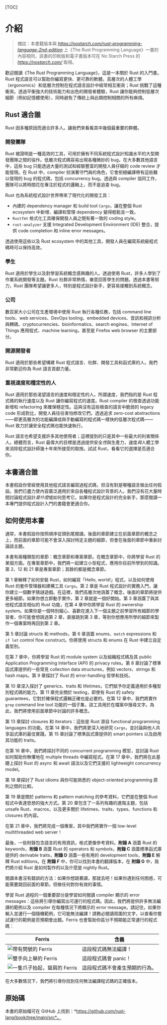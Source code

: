 <!-- DO NOT EDIT THIS FILE.

This file is periodically generated from the content in the `/src/`
directory, so all fixes need to be made in `/src/`.
-->

[TOC]

# 介紹

> 備註：本書籍版本與 *https://nostarch.com/rust-programming-language-2nd-edition* 上《The Rust Programming Language》一書的內容相同，該書的印刷版和電子書版本可在 No Starch Press 的 *https://nostarch.com/* 取得。

歡迎閱讀《The Rust Programming Language》，這是一本關於 Rust 的入門書。Rust 程式語言可以幫助你編寫更快、更可靠的軟體。高層次的人體工學（ergonomics）和低層次控制在程式語言設計中經常相互衝突；Rust 挑戰了這種衝突。透過平衡強大的技術能力和出色的開發者體驗，Rust 讓你能夠控制低層次細節（例如記憶體使用），同時避免了傳統上與此類控制相關的所有麻煩。

## Rust 適合誰

Rust 因多種原因而適合許多人。讓我們來看看其中幾個最重要的群體。

### 開發團隊

Rust 被證明是一種高效的工具，可用於擁有不同系統程式設計知識水平的大型開發團隊之間的協作。低層次程式碼容易出現各種微妙的 bug，在大多數其他語言中，這些 bug 只能透過大量的測試和經驗豐富的開發人員仔細的 code review 才能發現。在 Rust 中，compiler 扮演著守門員的角色，它會拒絕編譯帶有這些難以發現的 bug 的程式碼，包括 concurrency bug。透過與 compiler 協同工作，團隊可以將時間花在專注於程式的邏輯上，而不是追查 bug。

Rust 也為系統程式設計世界帶來了現代化的開發工具：

* 內建的 dependency manager 和 build tool `Cargo`，讓在整個 Rust ecosystem 中新增、編譯和管理 dependency 變得輕鬆且一致。
* `Rustfmt` 格式化工具確保開發人員之間有著一致的 coding style。
* `rust-analyzer` 支援 Integrated Development Environment (IDE) 整合，提供 code completion 和 inline error messages。

透過使用這些以及 Rust ecosystem 中的其他工具，開發人員在編寫系統級程式碼時可以保持高效。

### 學生

Rust 適用於學生以及對學習系統概念感興趣的人。透過使用 Rust，許多人學到了作業系統開發等主題。Rust 社群非常熱情，樂意回答學生的問題。透過本書等努力，Rust 團隊希望讓更多人，特別是程式設計新手，更容易接觸到系統概念。

### 公司

數百家大小公司在生產環境中使用 Rust 執行各種任務，包括 command line tools、web services、DevOps tooling、embedded devices、音訊和視訊分析與轉碼、cryptocurrencies、bioinformatics、search engines、Internet of Things 應用程式、machine learning，甚至是 Firefox web browser 的主要部分。

### 開源開發者

Rust 適用於那些希望構建 Rust 程式語言、社群、開發工具和函式庫的人。我們非常歡迎你為 Rust 語言貢獻力量。

### 重視速度和穩定性的人

Rust 適用於那些渴望語言的速度和穩定性的人。所謂速度，我們指的是 Rust 程式碼的執行速度以及 Rust 讓你編寫程式的速度。Rust compiler 的檢查透過功能新增和 refactoring 來確保穩定性。這與沒有這些檢查的語言中脆弱的 legacy code 形成對比，開發人員往往害怕修改它們。透過追求 zero-cost abstractions——即更高層次的功能編譯成與手動編寫的程式碼一樣快的低層次程式碼——Rust 致力於讓安全程式碼也能快速執行。

Rust 語言也希望支援許多其他使用者；這裡提到的只是其中一些最大的利害關係人。總體而言，Rust 最偉大的目標是透過提供安全*性*與生產力，速度*與*人體工學來消除程式設計師幾十年來所接受的取捨。試試 Rust，看看它的選擇是否適合你。

## 本書適合誰

本書假設你曾經使用其他程式語言編寫過程式碼，但沒有對是哪種語言做出任何假設。我們已盡力使內容廣泛適用於來自各種程式設計背景的人。我們沒有花大量時間討論程式設計*是什麼*或如何思考它。如果你是程式設計的完全新手，那麼閱讀一本專門提供程式設計入門的書籍會更適合你。

## 如何使用本書

通常，本書假設你按照順序從頭到尾閱讀。後面的章節建立在前面章節的概念之上，而前面的章節可能不會深入探討特定主題的細節，但會在後面的章節中重新討論該主題。

本書有兩種類型的章節：概念章節和專案章節。在概念章節中，你將學習 Rust 的某個方面。在專案章節中，我們將一起建立小型程式，應用你目前所學到的知識。第 2、12 和 21 章是專案章節；其餘的都是概念章節。

第 1 章解釋了如何安裝 Rust，如何編寫「Hello, world!」程式，以及如何使用 Rust 的套件管理器和建構工具 `Cargo`。第 2 章是 Rust 程式設計的實務入門，讓你建立一個數字猜謎遊戲。在這裡，我們高層次地涵蓋了概念，後面的章節將提供更多細節。如果你想立即動手實作，第 2 章就是一個好開始。第 3 章涵蓋了與其他程式語言相似的 Rust 功能，在第 4 章中你將學習 Rust 的 ownership system。如果你是一個特別細心、喜歡在進入下一個主題之前學習所有細節的學習者，你可能會想跳過第 2 章，直接跳到第 3 章，等到你想應用所學的細節來製作一個專案時再回到第 2 章。

第 5 章討論 structs 和 methods，第 6 章涵蓋 enums、`match` expressions 和 `if let` control flow construct。你將使用 structs 和 enums 在 Rust 中建立自定義型別。

在第 7 章中，你將學習 Rust 的 module system 以及組織程式碼及其 public Application Programming Interface (API) 的 privacy rules。第 8 章討論了標準函式庫提供的一些常見 collection data structures，例如 vectors、strings 和 hash maps。第 9 章探討了 Rust 的 error-handling 哲學和技術。

第 10 章深入探討了 generics、traits 和 lifetimes，它們賦予你定義適用於多種型別程式碼的能力。第 11 章完全關於 testing，即使有 Rust 的 safety guarantees，它對於確保程式邏輯正確也是必要的。在第 12 章中，我們將實作 `grep` command line tool 功能的一個子集，該工具用於在檔案中搜尋文字。為此，我們將使用前面章節中討論的許多概念。

第 13 章探討 closures 和 iterators：這些是 Rust 源自 functional programming languages 的功能。在第 14 章中，我們將更深入地研究 `Cargo`，並討論與他人共享函式庫的最佳實踐。第 15 章討論了標準函式庫提供的 smart pointers 以及啟用其功能的 traits。

在第 16 章中，我們將探討不同的 concurrent programming 模型，並討論 Rust 如何幫助你無懼地在 multiple threads 中編寫程式。在第 17 章中，我們將在此基礎上探討 Rust 的 async 和 await 語法以及它們支援的 lightweight concurrency model。

第 18 章探討了 Rust idioms 與你可能熟悉的 object-oriented programming 原則之間的比較。

第 19 章是關於 patterns 和 pattern matching 的參考資料，它們是在整個 Rust 程式中表達思想的強大方式。第 20 章包含了一系列有趣的進階主題，包括 unsafe Rust、macros，以及更多關於 lifetimes、traits、types、functions 和 closures 的內容。

在第 21 章中，我們將完成一個專案，其中我們將實作一個 low-level multithreaded web server！

最後，一些附錄包含語言的有用資訊，格式更像參考資料。**附錄 A** 涵蓋 Rust 的 keywords，**附錄 B** 涵蓋 Rust 的 operators 和 symbols，**附錄 C** 涵蓋標準函式庫提供的 derivable traits，**附錄 D** 涵蓋一些有用的 development tools，**附錄 E** 解釋 Rust editions。在 **附錄 F** 中，你可以找到本書的翻譯版本，在 **附錄 G** 中，我們將介紹 Rust 是如何製作的以及什麼是 nightly Rust。

閱讀本書沒有錯誤的方法：如果你想跳著讀，那就去吧！如果你遇到任何困惑，可能需要跳回前面的章節。但做任何對你有效的事情。

<span id="ferris">

學習 Rust 過程的一個重要部分是學習如何閱讀 compiler 顯示的 error messages：這些將引導你編寫出可運行的程式碼。因此，我們將提供許多無法編譯的範例以及 compiler 在每種情況下將顯示的 error message。請記住，如果你輸入並運行一個隨機範例，它可能無法編譯！請務必閱讀周圍的文字，以查看你嘗試運行的範例是否預期會出錯。Ferris 也會幫助你區分不預期能正常運行的程式碼：

|Ferris|含義|
|------|-------|
|<img src="https://doc.rust-lang.org/book/img/ferris/does_not_compile.svg" class="ferris-explain" alt="帶有問號的 Ferris"/>|這段程式碼無法編譯！|
|<img src="https://doc.rust-lang.org/book/img/ferris/panics.svg" class="ferris-explain" alt="雙手向上舉的 Ferris"/>|這段程式碼會 panic！|
|<img src="https://doc.rust-lang.org/book/img/ferris/not_desired_behavior.svg" class="ferris-explain" alt="一隻爪子抬起，聳肩的 Ferris"/>|這段程式碼不會產生預期的行為。|

在大多數情況下，我們將引導你找到任何無法編譯程式碼的正確版本。

## 原始碼

本書的原始檔可在 GitHub 上找到：*https://github.com/rust-lang/book/tree/main/src*。